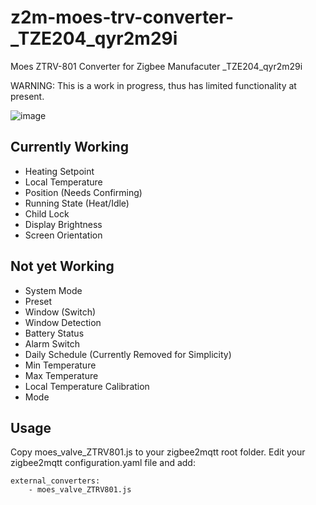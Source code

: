 # z2m-moes-trv-converter-_TZE204_qyr2m29i
Moes ZTRV-801 Converter for Zigbee Manufacuter _TZE204_qyr2m29i

WARNING: This is a work in progress, thus has limited functionality at present. 

![image](https://github.com/user-attachments/assets/952f3613-4806-4040-bf60-98d2595804c3)


## Currently Working
- Heating Setpoint
- Local Temperature
- Position (Needs Confirming)
- Running State (Heat/Idle)
- Child Lock
- Display Brightness
- Screen Orientation

## Not yet Working
- System Mode
- Preset
- Window (Switch)
- Window Detection
- Battery Status
- Alarm Switch
- Daily Schedule (Currently Removed for Simplicity)
- Min Temperature
- Max Temperature
- Local Temperature Calibration
- Mode

## Usage
Copy moes_valve_ZTRV801.js to your zigbee2mqtt root folder. Edit your zigbee2mqtt configuration.yaml file and add:
```
external_converters:
    - moes_valve_ZTRV801.js
```
